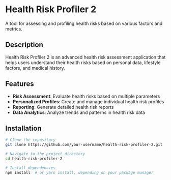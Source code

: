 # Health Risk Profiler 2

A tool for assessing and profiling health risks based on various factors and metrics.

## Description

Health Risk Profiler 2 is an advanced health risk assessment application that helps users understand their health risks based on personal data, lifestyle factors, and medical history.

## Features

- **Risk Assessment**: Evaluate health risks based on multiple parameters
- **Personalized Profiles**: Create and manage individual health risk profiles
- **Reporting**: Generate detailed health risk reports
- **Data Analytics**: Analyze trends and patterns in health risk data

## Installation

```bash
# Clone the repository
git clone https://github.com/your-username/health-risk-profiler-2.git

# Navigate to the project directory
cd health-risk-profiler-2

# Install dependencies
npm install  # or yarn install, depending on your package manager
